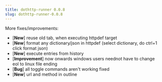 ```yaml
---
title: dothttp-runner 0.0.8
slug: dothttp-runner-0.0.8
---
```


More fixes/improvements:

- [**New**] reuse old tab, when executing httpdef target
- [**New**] format any dictionary/json in httpdef (select dictionary, do ctrl+1 click format json)
- [**New**] execute entries from history
- [**Improvement**] now onwards windows users neednot have to change eol to linux file ending
- [**Bug**] all toggle commands aren't working fixed
- [**New**] url and method in outline